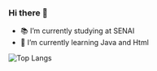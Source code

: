 ### Hi there 👋

- 📚 I’m currently studying at SENAI
- 🌱 I’m currently learning Java and Html

 ![Top Langs](https://github-readme-stats.vercel.app/api/top-langs/?username=halex-64&hide=javascript,css,scss,html&theme=tokyonight)

<!--
**Halex-64/Halex-64** is a ✨ _special_ ✨ repository because its `README.md` (this file) appears on your GitHub profile.

Here are some ideas to get you started:

- 🔭 I’m currently working on ...
- 🌱 I’m currently learning ...
- 👯 I’m looking to collaborate on ...
- 🤔 I’m looking for help with ...
- 💬 Ask me about ...
- 📫 How to reach me: ...
- 😄 Pronouns: ...
- ⚡ Fun fact: ...
-->
